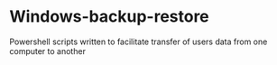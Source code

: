 # Windows-backup-restore
Powershell scripts written to facilitate transfer of users data from one computer to another

